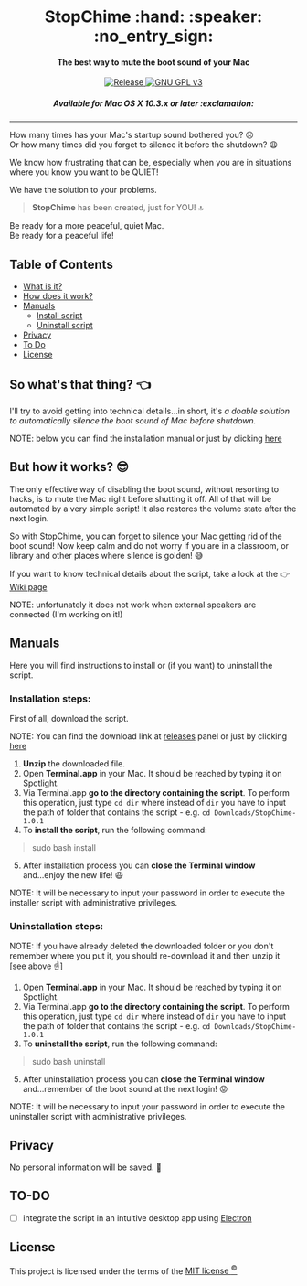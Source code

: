 <h1 align="center">
	StopChime :hand: :speaker: :no_entry_sign:
</h1>

<h4 align="center">
	The best way to mute the boot sound of your Mac
</h4>

<p align="center">
	<a href="https://github.com/m-paolino/StopChime/releases/latest" target="blank">
	<img src="https://img.shields.io/github/release/m-paolino/StopChime.svg" alt="Release">
	</a>
	<a href="https://opensource.org/licenses/MIT" target="blank">
	<img src="https://img.shields.io/github/license/m-paolino/StopChime.svg" alt="GNU GPL v3">
	</a>
</p>

<h5 align="center">
	Available for Mac OS X 10.3.x or later :exclamation:
</h5>

-----

How many times has your Mac's startup sound bothered you? :persevere:
<br>
Or how many times did you forget to silence it before the shutdown? :weary:

We know how frustrating that can be, especially when you are in situations where you know you want to be QUIET!

We have the solution to your problems.

>**StopChime** has been created, just for YOU! :top:

Be ready for a more peaceful, quiet Mac.
<br>
Be ready for a peaceful life!

## Table of Contents

- [What is it?](#intro)
- [How does it work?](#how)
- [Manuals](#manuals)
	- [Install script](#installation-steps)
	- [Uninstall script](#uninstallation-steps)
- [Privacy](#privacy)
- [To Do](#to-do)
- [License](#license)

<a name="intro"></a>
## So what's that thing? :point_left:

I'll try to avoid getting into technical details...in short, it's *a doable solution to automatically silence the boot sound of Mac before shutdown.*

NOTE: below you can find the installation manual or just by clicking [here](#installation-steps)

<a name="how"></a>
## But how it works? :sunglasses:

The only effective way of disabling the boot sound, without resorting to hacks, is to mute the Mac right before shutting it off. All of that will be automated by a very simple script! It also restores the volume state after the next login.

So with StopChime, you can forget to silence your Mac getting rid of the boot sound!
Now keep calm and do not worry if you are in a classroom, or library and other places where silence is golden! :sweat_smile:

If you want to know technical details about the script, take a look at the :point_right: [Wiki page](https://github.com/m-paolino/StopChime/wiki)

NOTE: unfortunately it does not work when external speakers are connected (I'm working on it!)

## Manuals

Here you will find instructions to install or (if you want) to uninstall the script.

### Installation steps:

First of all, download the script.

NOTE: You can find the download link at [releases](https://github.com/m-paolino/StopChime/releases) panel or just by clicking [here](https://github.com/m-paolino/StopChime/releases/download/v1.0.1/StopChime-1.0.1.zip)

1. **Unzip** the downloaded file.
2. Open **Terminal.app** in your Mac. It should be reached by typing it on Spotlight.
3. Via Terminal.app **go to the directory containing the script**. To perform this operation, just type `cd dir` where instead of `dir` you have to input the path of folder that contains the script - e.g. `cd Downloads/StopChime-1.0.1`
4. To **install the script**, run the following command:
>sudo bash install
5. After installation process you can **close the Terminal window** and...enjoy the new life! :smiley:

NOTE: It will be necessary to input your password in order to execute the installer script with administrative privileges.

### Uninstallation steps:

NOTE: If you have already deleted the downloaded folder or you don't remember where you put it, you should re-download it and then unzip it [see above :point_up:]

1. Open **Terminal.app** in your Mac. It should be reached by typing it on Spotlight.
2. Via Terminal.app **go to the directory containing the script**. To perform this operation, just type `cd dir` where instead of `dir` you have to input the path of folder that contains the script - e.g. `cd Downloads/StopChime-1.0.1`
3. To **uninstall the script**, run the following command:
>sudo bash uninstall
5. After uninstallation process you can **close the Terminal window** and...remember of the boot sound at the next login! :rage:

NOTE: It will be necessary to input your password in order to execute the uninstaller script with administrative privileges.

## Privacy

No personal information will be saved. :see_no_evil:

## TO-DO

- [ ] integrate the script in an intuitive desktop app using [Electron](https://electron.atom.io)

## License

This project is licensed under the terms of the [MIT license <sup>&copy;</sup>](LICENSE)

